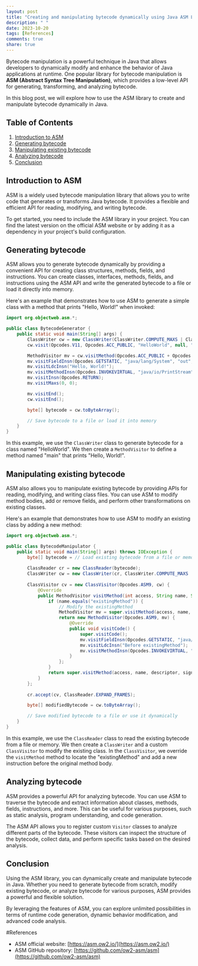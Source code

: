 ```yaml
---
layout: post
title: "Creating and manipulating bytecode dynamically using Java ASM Library"
description: " "
date: 2023-10-20
tags: [References]
comments: true
share: true
---
```


Bytecode manipulation is a powerful technique in Java that allows developers to dynamically modify and enhance the behavior of Java applications at runtime. One popular library for bytecode manipulation is **ASM (Abstract Syntax Tree Manipulation)**, which provides a low-level API for generating, transforming, and analyzing bytecode.

In this blog post, we will explore how to use the ASM library to create and manipulate bytecode dynamically in Java.

## Table of Contents
1. [Introduction to ASM](#introduction-to-asm)
2. [Generating bytecode](#generating-bytecode)
3. [Manipulating existing bytecode](#manipulating-existing-bytecode)
4. [Analyzing bytecode](#analyzing-bytecode)
5. [Conclusion](#conclusion)

## Introduction to ASM

ASM is a widely used bytecode manipulation library that allows you to write code that generates or transforms Java bytecode. It provides a flexible and efficient API for reading, modifying, and writing bytecode.

To get started, you need to include the ASM library in your project. You can find the latest version on the official ASM website or by adding it as a dependency in your project's build configuration.

## Generating bytecode

ASM allows you to generate bytecode dynamically by providing a convenient API for creating class structures, methods, fields, and instructions. You can create classes, interfaces, methods, fields, and instructions using the ASM API and write the generated bytecode to a file or load it directly into memory.

Here's an example that demonstrates how to use ASM to generate a simple class with a method that prints "Hello, World!" when invoked:

```java
import org.objectweb.asm.*;

public class BytecodeGenerator {
    public static void main(String[] args) {
        ClassWriter cw = new ClassWriter(ClassWriter.COMPUTE_MAXS | ClassWriter.COMPUTE_FRAMES);
        cw.visit(Opcodes.V11, Opcodes.ACC_PUBLIC, "HelloWorld", null, "java/lang/Object", null);

        MethodVisitor mv = cw.visitMethod(Opcodes.ACC_PUBLIC + Opcodes.ACC_STATIC, "main", "([Ljava/lang/String;)V", null, null);
        mv.visitFieldInsn(Opcodes.GETSTATIC, "java/lang/System", "out", "Ljava/io/PrintStream;");
        mv.visitLdcInsn("Hello, World!");
        mv.visitMethodInsn(Opcodes.INVOKEVIRTUAL, "java/io/PrintStream", "println", "(Ljava/lang/String;)V", false);
        mv.visitInsn(Opcodes.RETURN);
        mv.visitMaxs(0, 0);

        mv.visitEnd();
        cw.visitEnd();

        byte[] bytecode = cw.toByteArray();

        // Save bytecode to a file or load it into memory
    }
}
```

In this example, we use the `ClassWriter` class to generate bytecode for a class named "HelloWorld". We then create a `MethodVisitor` to define a method named "main" that prints "Hello, World!".

## Manipulating existing bytecode

ASM also allows you to manipulate existing bytecode by providing APIs for reading, modifying, and writing class files. You can use ASM to modify method bodies, add or remove fields, and perform other transformations on existing classes.

Here's an example that demonstrates how to use ASM to modify an existing class by adding a new method:

```java
import org.objectweb.asm.*;

public class BytecodeManipulator {
    public static void main(String[] args) throws IOException {
        byte[] bytecode = // Load existing bytecode from a file or memory
        
        ClassReader cr = new ClassReader(bytecode);
        ClassWriter cw = new ClassWriter(cr, ClassWriter.COMPUTE_MAXS | ClassWriter.COMPUTE_FRAMES);
        
        ClassVisitor cv = new ClassVisitor(Opcodes.ASM9, cw) {
            @Override
            public MethodVisitor visitMethod(int access, String name, String descriptor, String signature, String[] exceptions) {
                if (name.equals("existingMethod")) {
                    // Modify the existingMethod
                    MethodVisitor mv = super.visitMethod(access, name, descriptor, signature, exceptions);
                    return new MethodVisitor(Opcodes.ASM9, mv) {
                        @Override
                        public void visitCode() {
                            super.visitCode();
                            mv.visitFieldInsn(Opcodes.GETSTATIC, "java/lang/System", "out", "Ljava/io/PrintStream;");
                            mv.visitLdcInsn("Before existingMethod");
                            mv.visitMethodInsn(Opcodes.INVOKEVIRTUAL, "java/io/PrintStream", "println", "(Ljava/lang/String;)V", false);
                        }
                    };
                }
                return super.visitMethod(access, name, descriptor, signature, exceptions);
            }
        };
        
        cr.accept(cv, ClassReader.EXPAND_FRAMES);

        byte[] modifiedBytecode = cw.toByteArray();

        // Save modified bytecode to a file or use it dynamically
    }
}
```

In this example, we use the `ClassReader` class to read the existing bytecode from a file or memory. We then create a `ClassWriter` and a custom `ClassVisitor` to modify the existing class. In the `ClassVisitor`, we override the `visitMethod` method to locate the "existingMethod" and add a new instruction before the original method body.

## Analyzing bytecode

ASM provides a powerful API for analyzing bytecode. You can use ASM to traverse the bytecode and extract information about classes, methods, fields, instructions, and more. This can be useful for various purposes, such as static analysis, program understanding, and code generation.

The ASM API allows you to register custom `Visitor` classes to analyze different parts of the bytecode. These visitors can inspect the structure of the bytecode, collect data, and perform specific tasks based on the desired analysis.

## Conclusion

Using the ASM library, you can dynamically create and manipulate bytecode in Java. Whether you need to generate bytecode from scratch, modify existing bytecode, or analyze bytecode for various purposes, ASM provides a powerful and flexible solution.

By leveraging the features of ASM, you can explore unlimited possibilities in terms of runtime code generation, dynamic behavior modification, and advanced code analysis.

#References
- ASM official website: [https://asm.ow2.io/](https://asm.ow2.io/)
- ASM GitHub repository: [https://github.com/ow2-asm/asm](https://github.com/ow2-asm/asm)